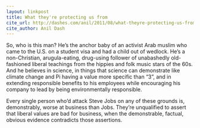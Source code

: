 ```yaml
---
layout: linkpost
title: What they're protecting us from
cite_url: http://dashes.com/anil/2011/08/what-theyre-protecting-us-from.html
cite_author: Anil Dash
---
```

So, who is this man? He’s the anchor baby of an activist Arab muslim who came to the U.S. on a student visa and had a child out of wedlock. He’s a non-Christian, arugula-eating, drug-using follower of unabashedly old-fashioned liberal teachings from the hippies and folk music stars of the 60s. And he believes in science, in things that science can demonstrate like climate change and Pi having a value more specific than “3”, and in extending responsible benefits to his employees while encouraging his company to lead by being environmentally responsible.
  
Every single person who’d attack Steve Jobs on any of these grounds is, demonstrably, worse at business than Jobs. They’re unqualified to assert that liberal values are bad for business, when the demonstrable, factual, obvious evidence contradicts those assertions.  

